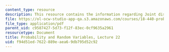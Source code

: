 ```yaml
---
content_type: resource
description: This resource contains the information regarding Joint distribution functions.
file: https://ol-ocw-studio-app-qa.s3.amazonaws.com/courses/18-440-probability-and-random-variables-spring-2014/f94d51ed7622889eaea69db795d52c92_MIT18_440S14_Lecture22.pdf
file_type: application/pdf
parent_uid: c9587427-5d73-f12f-83ec-0cf9635a2961
resourcetype: Document
title: Probability and Random Variables, Lecture 22
uid: f94d51ed-7622-889e-aea6-9db795d52c92
---
```

